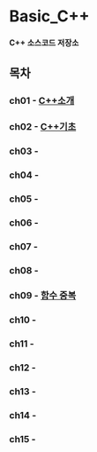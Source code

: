 # Basic_C++
#### C++ 소스코드 저장소

## 목차
### ch01 - [C++소개](https://github.com/BangYunseo/TIL/blob/main/Cpp/ch01_IntroduceC%2B%2B.md)
### ch02 - [C++기초]()
### ch03 - []()
### ch04 - []()
### ch05 - []()
### ch06 - []()
### ch07 - []()
### ch08 - []()
### ch09 - [함수 중복](https://github.com/BangYunseo/TIL/blob/main/Cpp/ch09_FunctionOverloading.md)
### ch10 - []()
### ch11 - []()
### ch12 - []()
### ch13 - []()
### ch14 - []()
### ch15 - []()
